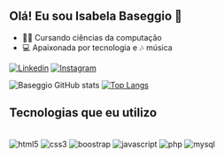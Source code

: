 ## Olá! Eu sou Isabela Baseggio 🖖

 - 👩‍💻 Cursando ciências da computação
 - 💻 Apaixonada por tecnologia e 🎶 música

[![Linkedin](https://img.shields.io/badge/LinkedIn-0077B5?style=for-the-badge&logo=linkedin&logoColor=white)](https://www.linkedin.com/in/isabelabaseggio/)
[![Instagram](https://img.shields.io/badge/Instagram-E4405F?style=for-the-badge&logo=instagram&logoColor=white)](https://www.instagram.com/isabela_ribas/)


![Baseggio GitHub stats](https://github-readme-stats.vercel.app/api?username=IsabelaBaseggio&show_icons=true&theme=tokyonight)
[![Top Langs](https://github-readme-stats.vercel.app/api/top-langs/?username=IsabelaBaseggio&layout=compact&theme=tokyonight)](https://github.com/IsabelaBaseggio/github-readme-stats)

## Tecnologias que eu utilizo

<div style="display: inline_block"><br/>
  <img align="center" alt="html5" src="https://img.shields.io/badge/HTML5-E34F26?style=for-the-badge&logo=html5&logoColor=white" />
  <img align="center" alt="css3" src="https://img.shields.io/badge/CSS3-1572B6?style=for-the-badge&logo=css3&logoColor=white" />
  <img align="center" alt="boostrap" src="https://img.shields.io/badge/Bootstrap-563D7C?style=for-the-badge&logo=bootstrap&logoColor=white" />
  <img align="center" alt="javascript" src="https://img.shields.io/badge/JavaScript-F7DF1E?style=for-the-badge&logo=javascript&logoColor=black" />
  <img align="center" alt="php" src="https://img.shields.io/badge/PHP-777BB4?style=for-the-badge&logo=php&logoColor=white" />
  <img align="center" alt="mysql" src="https://img.shields.io/badge/MySQL-00000F?style=for-the-badge&logo=mysql&logoColor=white" />
</div>
